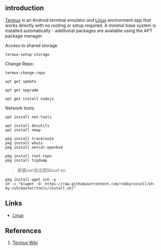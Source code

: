 ## introduction

[Termux](https://termux.dev/en/) is an Android terminal emulator and [Linux](/docs/CS/OS/Linux/Linux.md) environment app that works directly with no rooting or setup required.
A minimal base system is installed automatically - additional packages are available using the APT package manager.



Access to shared storage
```
termux-setup-storage
```


Change Repo:

```shell
termux-change-repo
```

```shell
apt get update

apt get upgrade

apt get install nodejs
```

Network tools:

```shell
apt install net-tools

apt install dnsutils
apt install nmap

pkg install traceroute
pkg install whois
pkg install netcat-openbsd

pkg install root-repo
pkg install tcpdump
```

> 安装curl会出现libcurl.so



```shell
pkg install wget zsh -y
sh -c "$(wget -O- https://raw.githubusercontent.com/robbyrussell/oh-my-zsh/master/tools/install.sh)"
```



## Links

- [Linux](/docs/CS/OS/Linux/Linux.md)

## References

1. [Termux Wiki](https://wiki.termux.com/wiki/Main_Page)
